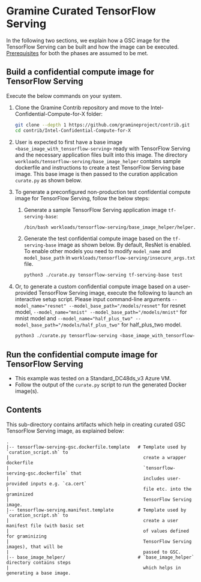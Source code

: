 # Gramine Curated TensorFlow Serving
In the following two sections, we explain how a GSC image for the TensorFlow Serving can be
built and how the image can be executed.
[Prerequisites](https://github.com/gramineproject/contrib/tree/master/Intel-Confidential-Compute-for-X/README.md) for
both the phases are assumed to be met.

## Build a confidential compute image for TensorFlow Serving
Execute the below commands on your system.

1. Clone the Gramine Contrib repository and move to the Intel-Confidential-Compute-for-X folder:
   ```sh
   git clone --depth 1 https://github.com/gramineproject/contrib.git
   cd contrib/Intel-Confidential-Compute-for-X
   ```

2. User is expected to first have a base image `<base_image_with_tensorflow-serving>` ready with
   TensorFlow Serving and the necessary application files built into this image. The
   directory `workloads/tensorflow-serving/base_image_helper` contains
   sample dockerfile and instructions to create a test TensorFlow Serving
   base image. This base image is then passed to the curation application `curate.py` as shown
   below.

3. To generate a preconfigured non-production test confidential compute image for
   TensorFlow Serving, follow the below steps:

   1. Generate a sample TensorFlow Serving application image `tf-serving-base`:
      ```sh
      /bin/bash workloads/tensorflow-serving/base_image_helper/helper.sh
      ```

   2. Generate the test confidential compute image based on the `tf-serving-base` image as shown
      below. By default, ResNet is enabled. To enable other models you need to modify `model_name`
      and `model_base_path` in `workloads/tensorflow-serving/insecure_args.txt` file.
      ```sh
      python3 ./curate.py tensorflow-serving tf-serving-base test
      ```

4. Or, to generate a custom confidential compute image based on a user-provided TensorFlow Serving
   image, execute the following to launch an interactive setup script. Please input command-line
   arguments `--model_name="resnet" --model_base_path="/models/resnet"` for resnet
   model, `--model_name="mnist" --model_base_path="/models/mnist"` for mnist model and
   `--model_name="half_plus_two" --model_base_path="/models/half_plus_two"` for half_plus_two
   model.
   ```sh
   python3 ./curate.py tensorflow-serving <base_image_with_tensorflow-serving>
   ```

## Run the confidential compute image for TensorFlow Serving

- This example was tested on a Standard_DC48ds_v3 Azure VM.
- Follow the output of the `curate.py` script to run the generated Docker image(s).

## Contents
This sub-directory contains artifacts which help in creating curated GSC TensorFlow Serving image,
as explained below:

    .
    |-- tensorflow-serving-gsc.dockerfile.template   # Template used by `curation_script.sh` to
    |                                                  create a wrapper dockerfile
    |                                                  `tensorflow-serving-gsc.dockerfile` that
    |                                                  includes user-provided inputs e.g. `ca.cert`
    |                                                  file etc. into the graminized
    |                                                  TensorFlow Serving image.
    |-- tensorflow-serving.manifest.template         # Template used by `curation_script.sh` to
    |                                                  create a user manifest file (with basic set
    |                                                  of values defined for graminizing
    |                                                  TensorFlow Serving images), that will be
    |                                                  passed to GSC.
    |-- base_image_helper/                           # `base_image_helper` directory contains steps
    |                                                  which helps in generating a base image.
